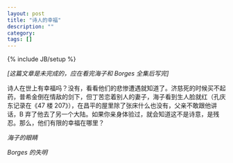 ```yaml
---
layout: post
title: "诗人的幸福"
description: ""
category: 
tags: []
---
```

{% include JB/setup %}

*[这篇文章是未完成的，应在看完海子和 Borges 全集后写完]*

诗人在世上有幸福吗？没有，看看他们的悲惨遭遇就知道了。济慈死的时候买不起药，普希金倒在情敌的剑下，但丁苦恋着别人的妻子，海子看到生人脸就红（孔庆东记录在《47 楼 207》），在昌平的屋里除了张床什么也没有，父亲不敢跟他讲话，B 弃了他去了另一个大陆。如果你亲身体验过，就会知道这不是诗意，是残忍。那么，他们有限的幸福在哪里？

*海子的眼睛*

*Borges 的失明*


